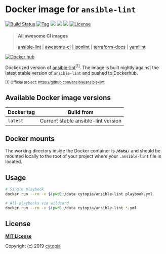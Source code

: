 # Docker image for `ansible-lint`

[![Build Status](https://travis-ci.com/cytopia/docker-ansible-lint.svg?branch=master)](https://travis-ci.com/cytopia/docker-ansible-lint)
[![Tag](https://img.shields.io/github/tag/cytopia/docker-ansible-lint.svg)](https://github.com/cytopia/docker-ansible-lint/releases)
[![](https://images.microbadger.com/badges/version/cytopia/ansible-lint:latest.svg)](https://microbadger.com/images/cytopia/ansible-lint:latest "ansible-lint")
[![](https://images.microbadger.com/badges/image/cytopia/ansible-lint:latest.svg)](https://microbadger.com/images/cytopia/ansible-lint:latest "ansible-lint")
[![](https://img.shields.io/badge/github-cytopia%2Fdocker--ansible--lint-red.svg)](https://github.com/cytopia/docker-ansible-lint "github.com/cytopia/docker-ansible-lint")
[![License](https://img.shields.io/badge/license-MIT-%233DA639.svg)](https://opensource.org/licenses/MIT)

> #### All awesome CI images
>
> [ansible-lint](https://github.com/cytopia/docker-ansible-lint) |
> [awesome-ci](https://github.com/cytopia/awesome-ci) |
> [jsonlint](https://github.com/cytopia/docker-jsonlint) |
> [terraform-docs](https://github.com/cytopia/docker-terraform-docs) |
> [yamllint](https://github.com/cytopia/docker-yamllint)


[![Docker hub](http://dockeri.co/image/cytopia/ansible-lint)](https://hub.docker.com/r/cytopia/ansible-lint)


Dockerized version of [ansible-lint](https://github.com/ansible/ansible-lint)<sup>[1]</sup>.
The image is built nightly against the latest stable version of `ansible-lint` and pushed to Dockerhub.

<sup>[1] Official project: https://github.com/ansible/ansible-lint</sup>


## Available Docker image versions

| Docker tag | Build from |
|------------|------------|
| `latest`   | Current stable ansible-lint version |


## Docker mounts

The working directory inside the Docker container is **`/data/`** and should be mounted locally to
the root of your project where your `.ansible-lint` file is located.


## Usage

```bash
# Single playbook
docker run --rm -v $(pwd):/data cytopia/ansible-lint playbook.yml

# All playbooks via wildcard
docker run --rm -v $(pwd):/data cytopia/ansible-lint *.yml
```


## License

**[MIT License](LICENSE)**

Copyright (c) 2019 [cytopia](https://github.com/cytopia)

